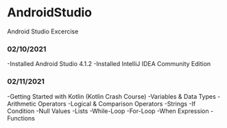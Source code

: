 # AndroidStudio
Android Studio Excercise

### 02/10/2021
-Installed Android Studio 4.1.2
-Installed IntelliJ IDEA Community Edition

### 02/11/2021
-Getting Started with Kotlin (Kotlin Crash Course)
-Variables & Data Types
-Arithmetic Operators
-Logical & Comparison Operators
-Strings
-If Condition
-Null Values
-Lists
-While-Loop
-For-Loop
-When Expression
-Functions
